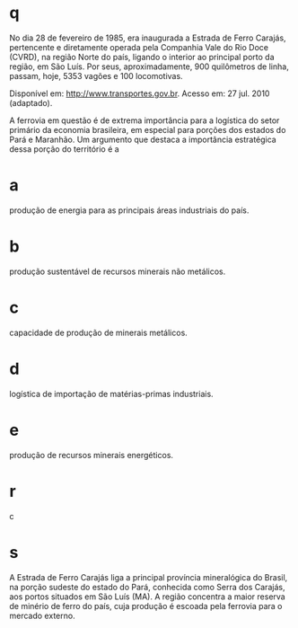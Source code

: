 # q
No dia 28 de fevereiro de 1985, era inaugurada a Estrada de Ferro Carajás, pertencente e diretamente operada pela Companhia Vale do Rio Doce (CVRD), na região Norte do país, ligando o interior ao principal porto da região, em São Luís. Por seus, aproximadamente, 900 quilômetros de linha, passam, hoje, 5353 vagões e 100 locomotivas.

Disponível em: http://www.transportes.gov.br. Acesso em: 27 jul. 2010 (adaptado).

A ferrovia em questão é de extrema importância para a logística do setor primário da economia brasileira, em especial para porções dos estados do Pará e Maranhão. Um argumento que destaca a importância estratégica dessa porção do território é a

# a
produção de energia para as principais áreas industriais do país.

# b
produção sustentável de recursos minerais não metálicos.

# c
capacidade de produção de minerais metálicos.

# d
logística de importação de matérias-primas industriais.

# e
produção de recursos minerais energéticos.

# r
c

# s
A Estrada de Ferro Carajás liga a principal província mineralógica do Brasil, na porção sudeste do estado do Pará, conhecida como Serra dos Carajás, aos portos situados em São Luís (MA). A região concentra a maior reserva de minério de ferro do país, cuja produção é escoada pela ferrovia para o mercado externo.
